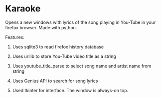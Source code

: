 # Karaoke

Opens a new windows with lyrics of the song playing in You-Tube in your firefox browser.
Made with python. 


Features:

1) Uses sqlite3 to read firefox history database

2) Uses urllib to store You-Tube video title as a string

3) Uses youtube_title_parse to select song name and artist name from string 

4) Uses Genius API to search for song lyrics

5) Used tkinter for interface. The window is always-on top.   
